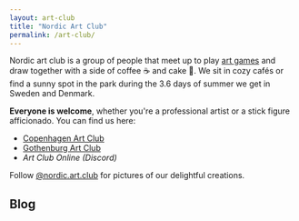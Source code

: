 ```yaml
---
layout: art-club
title: "Nordic Art Club"
permalink: /art-club/
---
```


Nordic art club is a group of people that meet up to play [art games](/art-games/) and draw together with a side of coffee ☕ and cake 🍰. We sit in cozy cafés or find a sunny spot in the park during the 3.6 days of summer we get in Sweden and Denmark.

**Everyone is welcome**, whether you're a professional artist or a stick figure afficionado. You can find us here:

* [Copenhagen Art Club](/copenhagen-art-club)
* [Gothenburg Art Club](/gothenburg-art-club)
* _Art Club Online (Discord)_

Follow [@nordic.art.club](http://www.instagram.com/nordic.art.club) for pictures of our delightful creations.

## Blog